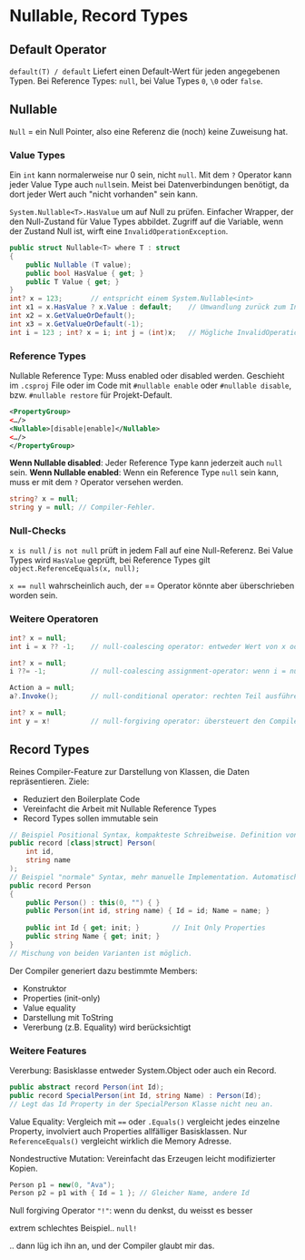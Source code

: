 # Nullable, Record Types

## Default Operator

`default(T) / default` Liefert einen Default-Wert für jeden angegebenen Typen. Bei Reference Types: `null`, bei Value Types `0`, `\0`  oder `false`.

## Nullable

`Null` = ein Null Pointer, also eine Referenz die (noch) keine Zuweisung hat. 

### Value Types

Ein `int` kann normalerweise nur 0 sein, nicht `null`. Mit dem `?` Operator kann jeder Value Type auch `null`sein. Meist bei Datenverbindungen benötigt, da dort jeder Wert auch "nicht vorhanden" sein kann.

`System.Nullable<T>.HasValue` um auf Null zu prüfen. Einfacher Wrapper, der den Null-Zustand für Value Types abbildet. Zugriff auf die Variable, wenn der Zustand Null ist, wirft eine `InvalidOperationException`.

```csharp
public struct Nullable<T> where T : struct
{
    public Nullable (T value);
    public bool HasValue { get; }
    public T Value { get; }
}
int? x = 123; 		// entspricht einem System.Nullable<int>
int x1 = x.HasValue ? x.Value : default; 	// Umwandlung zurück zum Int in 3 Varianten
int x2 = x.GetValueOrDefault();
int x3 = x.GetValueOrDefault(-1);
int i = 123 ; int? x = i; int j = (int)x;	// Mögliche InvalidOperationException.
```

### Reference Types

Nullable Reference Type: 	Muss enabled oder disabled werden. Geschieht im `.csproj` File oder im Code mit `#nullable enable` oder `#nullable disable`, bzw. `#nullable restore` für Projekt-Default.

```xml
<PropertyGroup>
<…/>
<Nullable>[disable|enable]</Nullable>
<…/>
</PropertyGroup>
```

**Wenn Nullable disabled**: Jeder Reference Type kann jederzeit auch `null` sein.
**Wenn Nullable enabled**: Wenn ein Reference Type `null` sein kann, muss er mit dem `?` Operator versehen werden.

```csharp
string? x = null;
string y = null; // Compiler-Fehler.
```

### Null-Checks

 `x is null` / `is not null` prüft in jedem Fall auf eine Null-Referenz. Bei Value Types wird `HasValue` geprüft, bei Reference Types gilt `object.ReferenceEquals(x, null);`

`x == null` wahrscheinlich auch, der == Operator könnte aber überschrieben worden sein.

### Weitere Operatoren

```csharp
int? x = null; 
int i = x ?? -1;	// null-coalescing operator: entweder Wert von x oder -1 wenn null

int? x = null;
i ??= -1;			// null-coalescing assignment-operator: wenn i = null dann -1 zuweisen

Action a = null;
a?.Invoke();		// null-conditional operator: rechten Teil ausführen, wenn nicht null

int? x = null;
int y = x!			// null-forgiving operator: übersteuert den Compiler (wenn du denkst, du weisst es besser)
```

## Record Types

Reines Compiler-Feature zur Darstellung von Klassen, die Daten repräsentieren. Ziele:

- Reduziert den Boilerplate Code
- Vereinfacht die Arbeit mit Nullable Reference Types
- Record Types sollen immutable sein

```csharp
// Beispiel Positional Syntax, kompakteste Schreibweise. Definition von Werten in Klammern nach Header
public record [class|struct] Person(
    int id, 
    string name
);
// Beispiel "normale" Syntax, mehr manuelle Implementation. Automatisch: ToString und Equality wird generiert
public record Person 
{
    public Person() : this(0, "") { }
    public Person(int id, string name) { Id = id; Name = name; }
    
    public int Id { get; init; }		// Init Only Properties
    public string Name { get; init; }
}
// Mischung von beiden Varianten ist möglich. 
```

Der Compiler generiert dazu bestimmte Members:

- Konstruktor
- Properties (init-only)
- Value equality
- Darstellung mit ToString
- Vererbung (z.B. Equality) wird berücksichtigt

### Weitere Features

Vererbung: Basisklasse entweder System.Object oder auch ein Record.

```csharp
public abstract record Person(int Id);
public record SpecialPerson(int Id, string Name) : Person(Id);
// Legt das Id Property in der SpecialPerson Klasse nicht neu an.
```

Value Equality: Vergleich mit `==` oder `.Equals()` vergleicht jedes einzelne Property, involviert auch Properties allfälliger Basisklassen. Nur `ReferenceEquals()` vergleicht wirklich die Memory Adresse.

Nondestructive Mutation: Vereinfacht das Erzeugen leicht modifizierter Kopien. 

```csharp
Person p1 = new(0, "Ava");
Person p2 = p1 with { Id = 1 }; // Gleicher Name, andere Id
```













Null forgiving Operator `"!"`:
wenn du denkst, du weisst es besser 

extrem schlechtes Beispiel.. `null!`

.. dann lüg ich ihn an, und der Compiler glaubt mir das. 